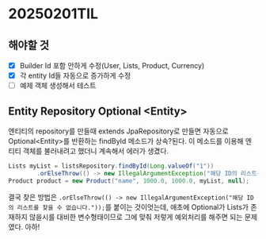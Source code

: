 # 20250201TIL
## 해야할 것
- [x] Builder Id 포함 안하게 수정(User, Lists, Product, Currency)
- [x] 각 entity Id들 자동으로 증가하게 수정
- [ ] 예제 객체 생성해서 테스트
## Entity Repository Optional \<Entity>
엔티티의 repository를 만들때 extends JpaRepository로 만들면
자동으로 Optional\<Entity>를 반환하는 findById 메소드가 상속?된다.
이 메소드를 이용해 엔티티 객체를 불러내려고 했더니 계속해서 에러가 생겼다.

```java
Lists myList = listsRepository.findById(Long.valueOf("1"))
        .orElseThrow(() -> new IllegalArgumentException("해당 ID의 리스트를 찾을 수 없습니다."));
Product product = new Product("name", 1000.0, 1000.0, myList, null);
```

결국 찾은 방법은 ```.orElseThrow(() -> new IllegalArgumentException("해당 ID의 리스트를 찾을 수 없습니다."));```를 붙이는 것이엇는데, 애초에 Optional<Lists>가 Lists가 존재하지 않을시를 대비한 변수형태이므로 그에 맞춰 저렇게 예외처리를 해주면 되는 문제였다. 
아하!

